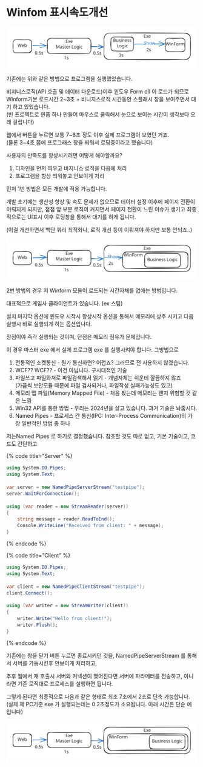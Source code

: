 # Winfom 표시속도개선



<img src="../../.gitbook/assets/file.excalidraw.svg" alt="기존 UI표시까지 7초 소요" class="gitbook-drawing">

기존에는 위와 같은 방법으로 프로그램을 실행했었습니다.&#x20;

비지니스로직(API 호출 및 데이터 다운로드)이후 윈도우 Form dll 이 로드가 되므로 \
Winform기본 로드시간 2\~3초 + 비니지스로직 시간동안 스플래시 창을 보여주면서 대기 하고 있었습니다. \
(빈 프로젝트로 윈폼 하나 만들어 마우스로  클릭해서 눈으로 보이는 시간이 생각보다 오래 걸립니다)



웹에서 버튼을 누르면 보통 7\~8초 정도 이후 실제 프로그램이 보였던 거죠.\
(물론 3\~4초 쯤에 프로그래스 창을 띄워서 로딩중이라고 했습니다)



사용자의 만족도를 향샹시키려면 어떻게 해야할까요?

1. 디자인을 먼저 띄우고 비지니스 로직을 다음에 처리
2. 프로그램을 항상 띄워놓고 안보이게 처리



먼저 1번 방법은 모든 개발에 적용 가능합니다.&#x20;

개발 초기에는 생산성 향상 및 속도 문제가 없으므로 데이터 설정 이후에 페이지 전환이 이뤄지게 되지만, 점점 앞 부분 로직이 커지면서 페이지 전환이 느린 이슈가 생기고 최종적으로는 UI표시 이후 로딩창을 통해서 대기를 하게 됩니다.&#x20;

(이걸 개선하면서 백단 쿼리 최적화나, 로직 개선 등이 이뤄져야 하지만 보통 안되죠..)



<img src="../../.gitbook/assets/file.excalidraw (1).svg" alt="UI를 먼저 띄울경우 4초" class="gitbook-drawing">

2번 방법의 경우 저 Winform 모듈이 로드되는 시간자체를 없애는 방법입니다.&#x20;

대표적으로 게임사 클라이언트가 있습니다. (ex 스팀)



설치 마지막 옵션에 윈도우 시작시 항상시작 옵션을 통해서 메모리에 상주 시키고 다음 실행시 바로 실행되게 하는 옵션입니다.&#x20;



장점이야 즉각 실행되는 것이며, 단점은 메모리 점유가 문제입니다.&#x20;



이 경우 마스터 exe 에서 실제 프로그램 exe 를 실행시켜야 합니다. 그방법으로

1. 전통적인 소켓통신 - 뭔가 통신하면? 어렵죠? 그러므로 전 사용하지 않겠습니다.
2. WCF?? WCF?? - 이건 아닙니다. 구시대적인 기술
3. 파일쓰고 파일와쳐로 파일검색해서 읽기 - 개념자체는 쉬운데 깔끔하지 않죠\
   (가끔씩 보안모듈  때문에 파일 검사되거나, 파일작성 실패가능성도 있고)
4. 메모리 맵 파일(Memory Mapped File) - 처음 봤는데 메모리는 왠지 위험할 것 같은 느낌
5. Win32 API를 통한 방법 - 우리는 2024년을 살고 있습니다. 과거 기술은 놔줍시다.&#x20;
6. Named Pipes - 프로세스 간 통신(IPC: Inter-Process Communication)의 가장 일반적인 방법 중 하나



저는Named Pipes 로 하기로 결정했습니다. 참조할 것도 따로 없고, 기본 기술이고, 코드도 간단하고

{% code title="Server" %}
```csharp
using System.IO.Pipes;
using System.Text;

var server = new NamedPipeServerStream("testpipe");
server.WaitForConnection();

using (var reader = new StreamReader(server))
{
    string message = reader.ReadToEnd();
    Console.WriteLine("Received from client: " + message);
}
```
{% endcode %}

{% code title="Client" %}
```csharp
using System.IO.Pipes;
using System.Text;

var client = new NamedPipeClientStream("testpipe");
client.Connect();

using (var writer = new StreamWriter(client))
{
    writer.Write("Hello from client!");
    writer.Flush();
}
```
{% endcode %}



기존에는 창을 닫기 버튼 누르면 종료시키던 것을, NamedPipeServerStream 를 통해서 서버를 가동시킨후 안보이게 처리하고,&#x20;

추후 웹에서 재 호출시 서버와 커넥션이 맺어진다면 서버에 파라메터를 전송하고, 아니라면 기존 로직대로 프로세스를 실행하면 됩니다.&#x20;



그렇게 된다면 최종적으로 다음과 같은 형태로 최초 7초에서 2초로 단축 가능합니다. \
(실제 제 PC기준 exe 가 실행되는데는 0.2초정도가 소요됩니다. 아래 시간은 단순 예 입니다)

<img src="../../.gitbook/assets/file.excalidraw (2).svg" alt="최종결과 2초 만에 UI 표시" class="gitbook-drawing">

